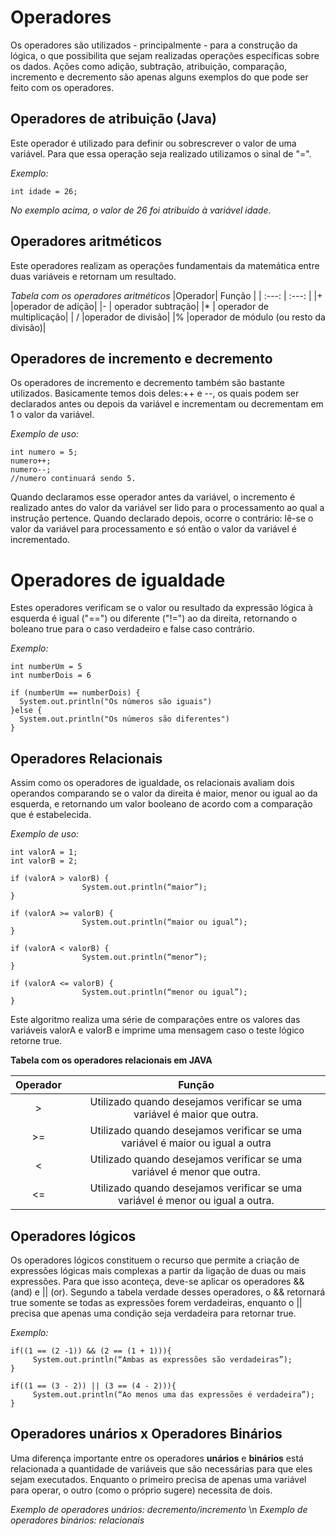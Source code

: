 # Operadores

  Os operadores são utilizados - principalmente - para a construção da lógica, o que possibilita que sejam realizadas operações específicas sobre os dados. Ações como adição, subtração, atribuição, comparação, incremento e decremento são apenas alguns exemplos do que pode ser feito com os operadores.
  
## Operadores de atribuição (Java)
  
  Este operador é utilizado para definir ou sobrescrever o valor de uma variável. Para que essa operação seja realizado utilizamos o sinal de "=".
   
  *Exemplo:*
  ```
  int idade = 26;
 ```  
  *No exemplo acima, o valor de 26 foi atribuído à variável idade.*
  
## Operadores aritméticos
  
  Este operadores realizam as operações fundamentais da matemática entre duas variáveis e retornam um resultado.
  
  *Tabela com os operadores aritméticos*
  |Operador| Função         |
  | :---: | :---:            |
  |+      |operador de adição|
  |-      | operador subtração|
  |*      | operador de multiplicação|
  |  /    |operador de divisão|
  |%      |operador de módulo (ou resto da divisão)|

## Operadores de incremento e decremento

Os operadores de incremento e decremento também são bastante utilizados. Basicamente temos dois deles:++ e --, os quais podem ser declarados 
antes ou depois da variável e incrementam ou decrementam em 1 o valor da variável.

*Exemplo de uso:*
```
int numero = 5;
numero++;
numero--;
//numero continuará sendo 5.
```

Quando declaramos esse operador antes da variável, o incremento é realizado antes do valor da variável ser lido para o processamento ao 
qual a instrução pertence. Quando declarado depois, ocorre o contrário: lê-se o valor da variável para processamento e só então o valor 
da variável é incrementado. 

# Operadores de igualdade

  Estes operadores verificam se o valor ou resultado da expressão lógica à esquerda é igual ("==") ou diferente ("!=") ao da direita,
  retornando o boleano true para o caso verdadeiro e false caso contrário. 
  
*Exemplo:*
```
int numberUm = 5
int numberDois = 6

if (numberUm == numberDois) {
  System.out.println("Os números são iguais")
}else {
  System.out.println("Os números são diferentes")
}
```
## Operadores Relacionais

Assim como os operadores de igualdade, os relacionais avaliam dois operandos comparando se o valor da direita é maior, menor ou igual ao 
da esquerda, e retornando um valor booleano de acordo com a comparação que é estabelecida.

*Exemplo de uso:*
```
int valorA = 1;
int valorB = 2;

if (valorA > valorB) {
                System.out.println(“maior”);
}

if (valorA >= valorB) {
                System.out.println(“maior ou igual”);
}

if (valorA < valorB) {
                System.out.println(“menor”);
}

if (valorA <= valorB) {
                System.out.println(“menor ou igual”);
}
```
Este algoritmo realiza uma série de comparações entre os valores das variáveis valorA e valorB e imprime uma mensagem caso o teste lógico
retorne true.
 
**Tabela com os operadores relacionais em JAVA**

|Operador | Função |
| :---:   |:---:   |
|>        | Utilizado quando desejamos verificar se uma variável é maior que outra.|
|>=       | Utilizado quando desejamos verificar se uma variável é maior ou igual a outra|
|<        |Utilizado quando desejamos verificar se uma variável é menor que outra.|
|<=       |Utilizado quando desejamos verificar se uma variável é menor ou igual a outra.| 

## Operadores lógicos

Os operadores lógicos constituem o recurso que permite a criação de expressões lógicas mais complexas a partir da ligação de duas ou mais
expressões. Para que isso aconteça, deve-se aplicar os operadores && (and) e || (or). Segundo a tabela verdade desses operadores, o && 
retornará true somente se todas as expressões forem verdadeiras, enquanto o || precisa que apenas uma condição seja verdadeira para retornar
true.

*Exemplo:*
```
if((1 == (2 -1)) && (2 == (1 + 1))){
     System.out.println(“Ambas as expressões são verdadeiras”);
}

if((1 == (3 - 2)) || (3 == (4 - 2))){
     System.out.println(“Ao menos uma das expressões é verdadeira”);
}
```
## Operadores unários x Operadores Binários

  Uma diferença importante entre os operadores **unários** e **binários** está relacionada a quantidade de variáveis que são necessárias para que
  eles sejam executados. Enquanto o primeiro precisa de apenas uma variável para operar, o outro (como o próprio sugere) necessita de dois.
  
  *Exemplo de operadores unários: decremento/incremento* \n
  *Exemplo de operadores binários: relacionais*

